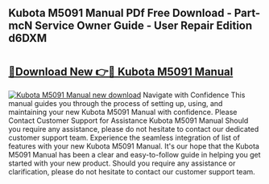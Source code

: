 ## Kubota M5091 Manual PDf Free Download - Part-mcN Service Owner Guide - User Repair Edition d6DXM

# <h2><a href="http://bc88960.oget.top/?id=Kubota+M5091+Manual">🔗Download New 👉🔴 Kubota M5091 Manual</a></h2>

[![Kubota M5091 Manual new download](https://i.imgur.com/5g1atiW.png)](http://bc88960.oget.top/?id=Kubota+M5091+Manual)
Navigate with Confidence This manual guides you through the process of setting up, using, and maintaining your new Kubota M5091 Manual with confidence. Please Contact Customer Support for Assistance Kubota M5091 Manual Should you require any assistance, please do not hesitate to contact our dedicated customer support team. Experience the seamless integration of list of features with your new Kubota M5091 Manual. It's our hope that the Kubota M5091 Manual has been a clear and easy-to-follow guide in helping you get started with your new product. Should you require any assistance or clarification, please do not hesitate to contact our customer support team.
